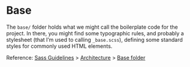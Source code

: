 # Base

The `base/` folder holds what we might call the boilerplate code for the
project. In there, you might find some typographic rules, and probably a
stylesheet (that I’m used to calling `_base.scss`), defining some standard
styles for commonly used HTML elements.

Reference: [Sass Guidelines](https://sass-guidelin.es/) >
[Architecture](https://sass-guidelin.es/#architecture) >
[Base folder](https://sass-guidelin.es/#base-folder)
